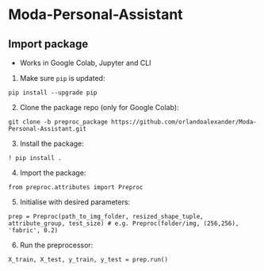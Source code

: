 # Moda-Personal-Assistant

## Import package

- Works in Google Colab, Jupyter and CLI

1. Make sure `pip` is updated:
```
pip install --upgrade pip
```
2. Clone the package repo (only for Google Colab):
```
git clone -b preproc_package https://github.com/orlandoalexander/Moda-Personal-Assistant.git
```
3. Install the package: 
```%cd Moda-Personal-Assistant
! pip install .
```
4. Import the package:
```
from preproc.attributes import Preproc
```
5. Initialise with desired parameters:
```
prep = Preproc(path_to_img_folder, resized_shape_tuple, attribute_group, test_size) # e.g. Preproc(folder/img, (256,256), 'fabric', 0.2)
```
6. Run the preprocessor:
```
X_train, X_test, y_train, y_test = prep.run()
```
